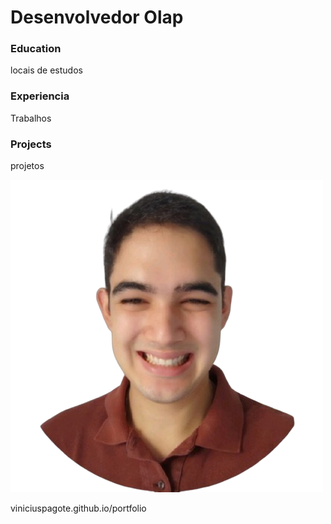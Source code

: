 # Desenvolvedor Olap

### Education
locais de estudos

### Experiencia
Trabalhos

### Projects
projetos

<img src="assets/img/Imagem_perfil.png" />


viniciuspagote.github.io/portfolio
